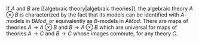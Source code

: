 If $A$ and $B$ are [[algebraic theory|algebraic theories]], the algebraic theory $A\otimes B$ is characterized by the fact that its models can be identified with $A$-models in $B Mod$, or equivalently as $B$-models in $A Mod$. There are maps of theories $A\to A\otimes B$ and $B\to A\otimes B$ which are universal for maps of theories $A\to C$ and $B\to C$ whose images commute, for any theory $C$.